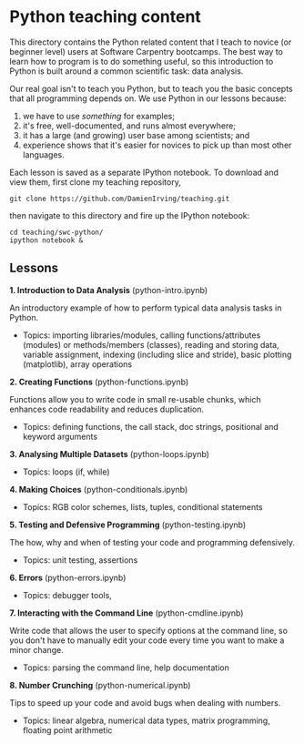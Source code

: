 Python teaching content
=======================

This directory contains the Python related content that I teach to novice (or beginner 
level) users at Software Carpentry bootcamps. The best way to learn how to program is to 
do something useful, so this introduction to Python is built around a common scientific 
task: data analysis.

Our real goal isn't to teach you Python, but to teach you the basic concepts that all 
programming depends on. We use Python in our lessons because:

1.  we have to use *something* for examples;
2.  it's free, well-documented, and runs almost everywhere;
3.  it has a large (and growing) user base among scientists; and
4.  experience shows that it's easier for novices to pick up than most other languages.

Each lesson is saved as a separate IPython notebook. To download and view them,
first clone my teaching repository,

    git clone https://github.com/DamienIrving/teaching.git

then navigate to this directory and fire up the IPython notebook:

    cd teaching/swc-python/
    ipython notebook &


Lessons
-------

**1. Introduction to Data Analysis** (python-intro.ipynb) 

An introductory example of how to perform typical data analysis tasks in Python. 
* Topics: importing libraries/modules, calling functions/attributes (modules) or 
  methods/members (classes), reading and storing data, variable assignment, indexing 
  (including slice and stride), basic plotting (matplotlib), array operations


**2. Creating Functions** (python-functions.ipynb) 

Functions allow you to write code in small re-usable chunks, which enhances code 
readability and reduces duplication. 
* Topics: defining functions, the call stack, doc strings, positional and keyword 
  arguments 


**3. Analysing Multiple Datasets** (python-loops.ipynb) 

* Topics: loops (if, while)


**4. Making Choices** (python-conditionals.ipynb) 

* Topics: RGB color schemes, lists, tuples, conditional statements


**5. Testing and Defensive Programming** (python-testing.ipynb) 

The how, why and when of testing your code and programming defensively. 
* Topics: unit testing, assertions


**6. Errors** (python-errors.ipynb) 

* Topics: debugger tools,  


**7. Interacting with the Command Line** (python-cmdline.ipynb) 

Write code that allows the user to specify options at the command line, so you don't have 
to manually edit your code every time you want to make a minor change.
* Topics: parsing the command line, help documentation


**8. Number Crunching** (python-numerical.ipynb) 

Tips to speed up your code and avoid bugs when dealing with numbers. 
* Topics: linear algebra, numerical data types, matrix programming, floating point 
  arithmetic
